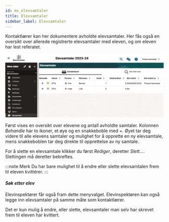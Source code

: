 ```yaml
---
id: ms_elevsamtaler
title: Elevsamtaler
sidebar_label: Elevsamtaler
---
```


Kontaktlærer kan her dokumentere avholdte elevsamtaler. Her fås også en oversikt over allerede registrerte elevsamtaler med eleven, og om eleven har lest referatet. 

![bilde](/img/ms_elevsamtaler.png 'Elevsamtaler')

Først vises en oversikt over elevene og antall avholdte samtaler. Kolonnen _Behandle_ har to ikoner, et øye og en snakkeboble med +. Øyet tar deg videre til alle elevens samtaler og mulighet for å opprette en ny elevsamtale, mens snakkeboblen tar deg direkte til opprettelse av ny samtale. 

For å slette en elevsamtale klikker du først _Rediger_, deretter _Slett..._. Slettingen må deretter bekreftes.

:::note Merk
Du har bare mulighet til å endre eller slette elevsamtalen frem til eleven kvittérer. 
:::

#### _Søk etter elev_ 
Elevinspektører får også fram dette menyvalget. Elevinspektøren kan også legge inn elevsamtaler på samme måte som kontaktlærer. 

Det er kun mulig å endre, eller slette, elevsamtaler man selv har skrevet frem til eleven har kvittert.
